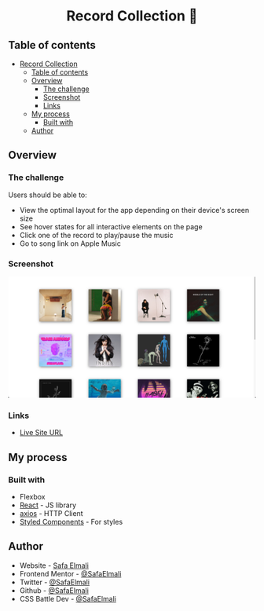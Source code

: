 <div align="center">
            
# Record Collection 🎵 
            
</div>

## Table of contents

- [Record Collection](#frontend-mentor---nft-preview-card-component-solution)
  - [Table of contents](#table-of-contents)
  - [Overview](#overview)
    - [The challenge](#the-challenge)
    - [Screenshot](#screenshot)
    - [Links](#links)
  - [My process](#my-process)
    - [Built with](#built-with)
  - [Author](#author)

## Overview

### The challenge

Users should be able to:

- View the optimal layout for the app depending on their device's screen size
- See hover states for all interactive elements on the page
- Click one of the record to play/pause the music
- Go to song link on Apple Music

### Screenshot

![](./screenshot/screenshot.png)

### Links

- [Live Site URL](https://record-collection.vercel.app/)

## My process

### Built with

- Flexbox
- [React](https://reactjs.org/) - JS library
- [axios](https://github.com/axios/axios) - HTTP Client
- [Styled Components](https://styled-components.com/) - For styles

## Author

- Website - [Safa Elmali](https://safaelmali.com/)
- Frontend Mentor - [@SafaElmali](https://www.frontendmentor.io/profile/SafaElmali)
- Twitter - [@SafaElmali](https://twitter.com/SafaElmali)
- Github - [@SafaElmali](https://github.com/SafaElmali)
- CSS Battle Dev - [@SafaElmali](https://cssbattle.dev/player/tsafaelmali)

